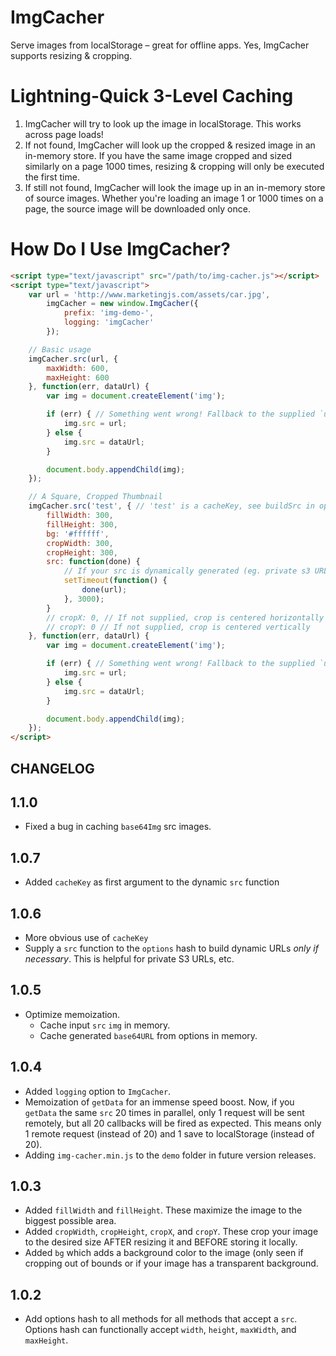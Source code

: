 # ImgCacher

Serve images from localStorage – great for offline apps. Yes, ImgCacher supports resizing & cropping.

Lightning-Quick 3-Level Caching
===============================

1. ImgCacher will try to look up the image in localStorage. This works across page loads!
2. If not found, ImgCacher will look up the cropped & resized image in an in-memory store. If you have the same image cropped and sized similarly on a page 1000 times, resizing & cropping will only be executed the first time.
3. If still not found, ImgCacher will look the image up in an in-memory store of source images. Whether you're loading an image 1 or 1000 times on a page, the source image will be downloaded only once.

How Do I Use ImgCacher?
=======================

```html
<script type="text/javascript" src="/path/to/img-cacher.js"></script>
<script type="text/javascript">
    var url = 'http://www.marketingjs.com/assets/car.jpg',
        imgCacher = new window.ImgCacher({
            prefix: 'img-demo-',
            logging: 'imgCacher'
        });

    // Basic usage
    imgCacher.src(url, { 
        maxWidth: 600,
        maxHeight: 600
    }, function(err, dataUrl) {
        var img = document.createElement('img');

        if (err) { // Something went wrong! Fallback to the supplied `url`.
            img.src = url;
        } else {
            img.src = dataUrl;
        }

        document.body.appendChild(img);
    });

    // A Square, Cropped Thumbnail
    imgCacher.src('test', { // 'test' is a cacheKey, see buildSrc in options
        fillWidth: 300,
        fillHeight: 300,
        bg: '#ffffff',
        cropWidth: 300,
        cropHeight: 300,
        src: function(done) {
            // If your src is dynamically generated (eg. private s3 URL), return as the 2nd argument
            setTimeout(function() {
                done(url);
            }, 3000);
        }
        // cropX: 0, // If not supplied, crop is centered horizontally
        // cropY: 0 // If not supplied, crop is centered vertically
    }, function(err, dataUrl) {
        var img = document.createElement('img');

        if (err) { // Something went wrong! Fallback to the supplied `url`.
            img.src = url;
        } else {
            img.src = dataUrl;
        }

        document.body.appendChild(img);
    });
</script>
```

## CHANGELOG

1.1.0
-----

- Fixed a bug in caching `base64Img` src images.

1.0.7
-----

- Added `cacheKey` as first argument to the dynamic `src` function

1.0.6
-----

- More obvious use of `cacheKey`
- Supply a `src` function to the `options` hash to build dynamic URLs *only if necessary*. This is helpful for private S3 URLs, etc.

1.0.5
-----

- Optimize memoization.
  - Cache input `src` `img` in memory.
  - Cache generated `base64URL` from options in memory.

1.0.4
-----

- Added `logging` option to `ImgCacher`.
- Memoization of `getData` for an immense speed boost. Now, if you `getData` the same `src` 20 times in parallel, only 1 request will be sent remotely, but all 20 callbacks will be fired as expected. This means only 1 remote request (instead of 20) and 1 save to localStorage (instead of 20). 
- Adding `img-cacher.min.js` to the `demo` folder in future version releases.

1.0.3
-----

- Added `fillWidth` and `fillHeight`. These maximize the image to the biggest possible area.
- Added `cropWidth`, `cropHeight`, `cropX`, and `cropY`. These crop your image to the desired size AFTER resizing it and BEFORE storing it locally.
- Added `bg` which adds a background color to the image (only seen if cropping out of bounds or if your image has a transparent background.

1.0.2
-----

- Add options hash to all methods for all methods that accept a `src`. Options hash can functionally accept `width`, `height`, `maxWidth`, and `maxHeight`.

